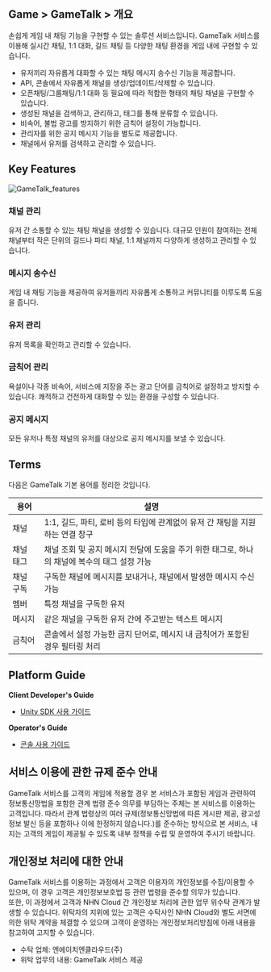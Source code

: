 ## Game > GameTalk > 개요

손쉽게 게임 내 채팅 기능을 구현할 수 있는 솔루션 서비스입니다. GameTalk 서비스를 이용해 실시간 채팅, 1:1 대화, 길드 채팅 등 다양한 채팅 환경을 게임 내에 구현할 수 있습니다.

* 유저끼리 자유롭게 대화할 수 있는 채팅 메시지 송수신 기능을 제공합니다.
* API, 콘솔에서 자유롭게 채널을 생성/업데이트/삭제할 수 있습니다.
* 오픈채팅/그룹채팅/1:1 대화 등 필요에 따라 적합한 형태의 채팅 채널을 구현할 수 있습니다.
* 생성된 채널을 검색하고, 관리하고, 태그를 통해 분류할 수 있습니다.
* 비속어, 불법 광고를 방지하기 위한 금칙어 설정이 가능합니다.
* 관리자를 위한 공지 메시지 기능을 별도로 제공합니다.
* 채널에서 유저를 검색하고 관리할 수 있습니다.

## Key Features

![GameTalk_features](http://static.toastoven.net/prod_gametalk/gametalk_overview_en_01.png)

### 채널 관리

유저 간 소통할 수 있는 채팅 채널을 생성할 수 있습니다. 대규모 인원이 참여하는 전체 채널부터 작은 단위의 길드나 파티 채널, 1:1 채널까지 다양하게 생성하고 관리할 수 있습니다.

### 메시지 송수신

게임 내 채팅 기능을 제공하여 유저들끼리 자유롭게 소통하고 커뮤니티를 이루도록 도움을 줍니다.

### 유저 관리

유저 목록을 확인하고 관리할 수 있습니다. 

### 금칙어 관리

욕설이나 각종 비속어, 서비스에 지장을 주는 광고 단어를 금칙어로 설정하고 방지할 수 있습니다. 쾌적하고 건전하게 대화할 수 있는 환경을 구성할 수 있습니다.

### 공지 메시지

모든 유저나 특정 채널의 유저를 대상으로 공지 메시지를 보낼 수 있습니다.

## Terms

다음은 GameTalk 기본 용어를 정리한 것입니다.

| 용어      | 설명                                       |
| ------- | ---------------------------------------- |
| 채널  | 1:1, 길드, 파티, 로비 등의 타입에 관계없이 유저 간 채팅을 지원하는 연결 창구    |
| 채널 태그  | 채널 조회 및 공지 메시지 전달에 도움을 주기 위한 태그로, 하나의 채널에 복수의 태그 설정 가능   |
| 채널 구독    | 구독한 채널에 메시지를 보내거나, 채널에서 발생한 메시지 수신 가능     |
| 멤버    | 특정 채널을 구독한 유저 |
| 메시지  | 같은 채널을 구독한 유저 간에 주고받는 텍스트 메시지  |
| 금칙어 | 콘솔에서 설정 가능한 금지 단어로, 메시지 내 금칙어가 포함된 경우 필터링 처리           |


## Platform Guide

**Client Developer's Guide**

* [Unity SDK 사용 가이드](./unity-guide)

**Operator's Guide**

* [콘솔 사용 가이드](./console-user-guide)

## 서비스 이용에 관한 규제 준수 안내

GameTalk 서비스를 고객의 게임에 적용할 경우 본 서비스가 포함된 게임과 관련하여 정보통신망법을 포함한 관계 법령 준수 의무를 부담하는 주체는 본 서비스를 이용하는 고객입니다. 따라서 관계 법령상의 여러 규제(정보통신망법에 따른 게시판 제공, 광고성 정보 발신 등을 포함하나 이에 한정하지 않습니다.)를 준수하는 방식으로 본 서비스, 내지는 고객의 게임이 제공될 수 있도록 내부 정책을 수립 및 운영하여 주시기 바랍니다.

## 개인정보 처리에 대한 안내

GameTalk 서비스를 이용하는 과정에서 고객은 이용자의 개인정보를 수집/이용할 수 있으며, 이 경우 고객은 개인정보보호법 등 관련 법령을 준수할 의무가 있습니다.<br>
또한, 이 과정에서 고객과 NHN Cloud 간 개인정보 처리에 관한 업무 위수탁 관계가 발생할 수 있습니다. 위탁자의 지위에 있는 고객은 수탁사인 NHN Cloud와 별도 서면에 의한 위탁 계약을 체결할 수 있으며 고객이 운영하는 개인정보처리방침에 아래 내용을 참고하여 고지할 수 있습니다.

* 수탁 업체: 엔에이치엔클라우드(주)
* 위탁 업무의 내용: GameTalk 서비스 제공

